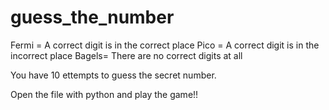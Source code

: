# guess_the_number

Fermi = A correct digit is in the correct place
Pico  = A correct digit is in the incorrect place
Bagels= There are no correct digits at all

You have 10 ettempts to guess the secret number.

Open the file with python and play the game!!

